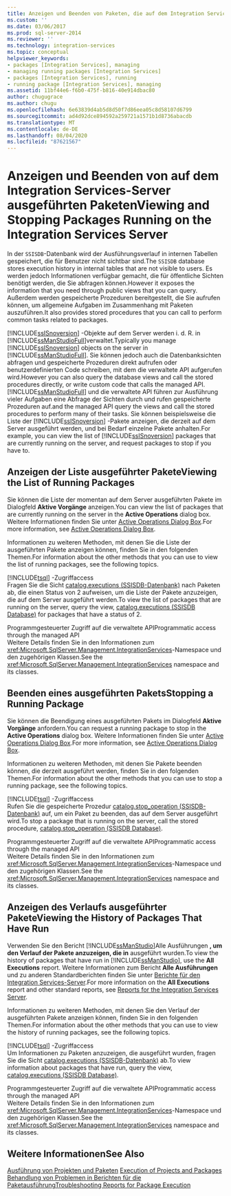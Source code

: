 ```yaml
---
title: Anzeigen und Beenden von Paketen, die auf dem Integration Services-Server ausgeführt werden | Microsoft-Dokumentation
ms.custom: ''
ms.date: 03/06/2017
ms.prod: sql-server-2014
ms.reviewer: ''
ms.technology: integration-services
ms.topic: conceptual
helpviewer_keywords:
- packages [Integration Services], managing
- managing running packages [Integration Services]
- packages [Integration Services], running
- running package [Integration Services], managing
ms.assetid: 11bf44e6-f6b0-475f-b816-40e914dbac80
author: chugugrace
ms.author: chugu
ms.openlocfilehash: 6e63839d4ab5d8d50f7d86eea05c8d58107d6799
ms.sourcegitcommit: ad4d92dce894592a259721a1571b1d8736abacdb
ms.translationtype: MT
ms.contentlocale: de-DE
ms.lasthandoff: 08/04/2020
ms.locfileid: "87621567"
---
```

# <a name="viewing-and-stopping-packages-running-on-the-integration-services-server"></a><span data-ttu-id="a2086-102">Anzeigen und Beenden von auf dem Integration Services-Server ausgeführten Paketen</span><span class="sxs-lookup"><span data-stu-id="a2086-102">Viewing and Stopping Packages Running on the Integration Services Server</span></span>
  <span data-ttu-id="a2086-103">In der `SSISDB`-Datenbank wird der Ausführungsverlauf in internen Tabellen gespeichert, die für Benutzer nicht sichtbar sind.</span><span class="sxs-lookup"><span data-stu-id="a2086-103">The `SSISDB` database stores execution history in internal tables that are not visible to users.</span></span> <span data-ttu-id="a2086-104">Es werden jedoch Informationen verfügbar gemacht, die für öffentliche Sichten benötigt werden, die Sie abfragen können.</span><span class="sxs-lookup"><span data-stu-id="a2086-104">However it exposes the information that you need through public views that you can query.</span></span> <span data-ttu-id="a2086-105">Außerdem werden gespeicherte Prozeduren bereitgestellt, die Sie aufrufen können, um allgemeine Aufgaben im Zusammenhang mit Paketen auszuführen.</span><span class="sxs-lookup"><span data-stu-id="a2086-105">It also provides stored procedures that you can call to perform common tasks related to packages.</span></span>  
  
 <span data-ttu-id="a2086-106">[!INCLUDE[ssISnoversion](../includes/ssisnoversion-md.md)] -Objekte auf dem Server werden i. d. R. in [!INCLUDE[ssManStudioFull](../includes/ssmanstudiofull-md.md)]verwaltet.</span><span class="sxs-lookup"><span data-stu-id="a2086-106">Typically you manage [!INCLUDE[ssISnoversion](../includes/ssisnoversion-md.md)] objects on the server in [!INCLUDE[ssManStudioFull](../includes/ssmanstudiofull-md.md)].</span></span> <span data-ttu-id="a2086-107">Sie können jedoch auch die Datenbanksichten abfragen und gespeicherte Prozeduren direkt aufrufen oder benutzerdefinierten Code schreiben, mit dem die verwaltete API aufgerufen wird.</span><span class="sxs-lookup"><span data-stu-id="a2086-107">However you can also query the database views and call the stored procedures directly, or write custom code that calls the managed API.</span></span> [!INCLUDE[ssManStudioFull](../includes/ssmanstudiofull-md.md)] <span data-ttu-id="a2086-108">und die verwaltete API führen zur Ausführung vieler Aufgaben eine Abfrage der Sichten durch und rufen gespeicherte Prozeduren auf.</span><span class="sxs-lookup"><span data-stu-id="a2086-108">and the managed API query the views and call the stored procedures to perform many of their tasks.</span></span> <span data-ttu-id="a2086-109">Sie können beispielsweise die Liste der [!INCLUDE[ssISnoversion](../includes/ssisnoversion-md.md)] -Pakete anzeigen, die derzeit auf dem Server ausgeführt werden, und bei Bedarf einzelne Pakete anhalten.</span><span class="sxs-lookup"><span data-stu-id="a2086-109">For example, you can view the list of [!INCLUDE[ssISnoversion](../includes/ssisnoversion-md.md)] packages that are currently running on the server, and request packages to stop if you have to.</span></span>  
  
## <a name="viewing-the-list-of-running-packages"></a><span data-ttu-id="a2086-110">Anzeigen der Liste ausgeführter Pakete</span><span class="sxs-lookup"><span data-stu-id="a2086-110">Viewing the List of Running Packages</span></span>  
 <span data-ttu-id="a2086-111">Sie können die Liste der momentan auf dem Server ausgeführten Pakete im Dialogfeld **Aktive Vorgänge** anzeigen.</span><span class="sxs-lookup"><span data-stu-id="a2086-111">You can view the list of packages that are currently running on the server in the **Active Operations** dialog box.</span></span> <span data-ttu-id="a2086-112">Weitere Informationen finden Sie unter [Active Operations Dialog Box](../../2014/integration-services/active-operations-dialog-box.md).</span><span class="sxs-lookup"><span data-stu-id="a2086-112">For more information, see [Active Operations Dialog Box](../../2014/integration-services/active-operations-dialog-box.md).</span></span>  
  
 <span data-ttu-id="a2086-113">Informationen zu weiteren Methoden, mit denen Sie die Liste der ausgeführten Pakete anzeigen können, finden Sie in den folgenden Themen.</span><span class="sxs-lookup"><span data-stu-id="a2086-113">For information about the other methods that you can use to view the list of running packages, see the following topics.</span></span>  
  
 [!INCLUDE[tsql](../includes/tsql-md.md)] <span data-ttu-id="a2086-114">-Zugriff</span><span class="sxs-lookup"><span data-stu-id="a2086-114">access</span></span>  
 <span data-ttu-id="a2086-115">Fragen Sie die Sicht [catalog.executions &#40;SSISDB-Datenbank&#41;](/sql/integration-services/system-views/catalog-executions-ssisdb-database) nach Paketen ab, die einen Status von 2 aufweisen, um die Liste der Pakete anzuzeigen, die auf dem Server ausgeführt werden.</span><span class="sxs-lookup"><span data-stu-id="a2086-115">To view the list of packages that are running on the server, query the view, [catalog.executions &#40;SSISDB Database&#41;](/sql/integration-services/system-views/catalog-executions-ssisdb-database) for packages that have a status of 2.</span></span>  
  
 <span data-ttu-id="a2086-116">Programmgesteuerter Zugriff auf die verwaltete API</span><span class="sxs-lookup"><span data-stu-id="a2086-116">Programmatic access through the managed API</span></span>  
 <span data-ttu-id="a2086-117">Weitere Details finden Sie in den Informationen zum <xref:Microsoft.SqlServer.Management.IntegrationServices>-Namespace und den zugehörigen Klassen.</span><span class="sxs-lookup"><span data-stu-id="a2086-117">See the <xref:Microsoft.SqlServer.Management.IntegrationServices> namespace and its classes.</span></span>  
  
## <a name="stopping-a-running-package"></a><span data-ttu-id="a2086-118">Beenden eines ausgeführten Pakets</span><span class="sxs-lookup"><span data-stu-id="a2086-118">Stopping a Running Package</span></span>  
 <span data-ttu-id="a2086-119">Sie können die Beendigung eines ausgeführten Pakets im Dialogfeld **Aktive Vorgänge** anfordern.</span><span class="sxs-lookup"><span data-stu-id="a2086-119">You can request a running package to stop in the **Active Operations** dialog box.</span></span> <span data-ttu-id="a2086-120">Weitere Informationen finden Sie unter [Active Operations Dialog Box](../../2014/integration-services/active-operations-dialog-box.md).</span><span class="sxs-lookup"><span data-stu-id="a2086-120">For more information, see [Active Operations Dialog Box](../../2014/integration-services/active-operations-dialog-box.md).</span></span>  
  
 <span data-ttu-id="a2086-121">Informationen zu weiteren Methoden, mit denen Sie Pakete beenden können, die derzeit ausgeführt werden, finden Sie in den folgenden Themen.</span><span class="sxs-lookup"><span data-stu-id="a2086-121">For information about the other methods that you can use to stop a running package, see the following topics.</span></span>  
  
 [!INCLUDE[tsql](../includes/tsql-md.md)] <span data-ttu-id="a2086-122">-Zugriff</span><span class="sxs-lookup"><span data-stu-id="a2086-122">access</span></span>  
 <span data-ttu-id="a2086-123">Rufen Sie die gespeicherte Prozedur [catalog.stop_operation &#40;SSISDB-Datenbank&#41;](/sql/integration-services/system-stored-procedures/catalog-stop-operation-ssisdb-database) auf, um ein Paket zu beenden, das auf dem Server ausgeführt wird.</span><span class="sxs-lookup"><span data-stu-id="a2086-123">To stop a package that is running on the server, call the stored procedure, [catalog.stop_operation &#40;SSISDB Database&#41;](/sql/integration-services/system-stored-procedures/catalog-stop-operation-ssisdb-database).</span></span>  
  
 <span data-ttu-id="a2086-124">Programmgesteuerter Zugriff auf die verwaltete API</span><span class="sxs-lookup"><span data-stu-id="a2086-124">Programmatic access through the managed API</span></span>  
 <span data-ttu-id="a2086-125">Weitere Details finden Sie in den Informationen zum <xref:Microsoft.SqlServer.Management.IntegrationServices>-Namespace und den zugehörigen Klassen.</span><span class="sxs-lookup"><span data-stu-id="a2086-125">See the <xref:Microsoft.SqlServer.Management.IntegrationServices> namespace and its classes.</span></span>  
  
## <a name="viewing-the-history-of-packages-that-have-run"></a><span data-ttu-id="a2086-126">Anzeigen des Verlaufs ausgeführter Pakete</span><span class="sxs-lookup"><span data-stu-id="a2086-126">Viewing the History of Packages That Have Run</span></span>  
 <span data-ttu-id="a2086-127">Verwenden Sie den Bericht [!INCLUDE[ssManStudio](../includes/ssmanstudio-md.md)]Alle Ausführungen **, um den Verlauf der Pakete anzuzeigen, die in** ausgeführt wurden.</span><span class="sxs-lookup"><span data-stu-id="a2086-127">To view the history of packages that have run in [!INCLUDE[ssManStudio](../includes/ssmanstudio-md.md)], use the **All Executions** report.</span></span> <span data-ttu-id="a2086-128">Weitere Informationen zum Bericht **Alle Ausführungen** und zu anderen Standardberichten finden Sie unter [Berichte für den Integration Services-Server](../../2014/integration-services/reports-for-the-integration-services-server.md).</span><span class="sxs-lookup"><span data-stu-id="a2086-128">For more information on the **All Executions** report and other standard reports, see [Reports for the Integration Services Server](../../2014/integration-services/reports-for-the-integration-services-server.md).</span></span>  
  
 <span data-ttu-id="a2086-129">Informationen zu weiteren Methoden, mit denen Sie den Verlauf der ausgeführten Pakete anzeigen können, finden Sie in den folgenden Themen.</span><span class="sxs-lookup"><span data-stu-id="a2086-129">For information about the other methods that you can use to view the history of running packages, see the following topics.</span></span>  
  
 [!INCLUDE[tsql](../includes/tsql-md.md)] <span data-ttu-id="a2086-130">-Zugriff</span><span class="sxs-lookup"><span data-stu-id="a2086-130">access</span></span>  
 <span data-ttu-id="a2086-131">Um Informationen zu Paketen anzuzeigen, die ausgeführt wurden, fragen Sie die Sicht [catalog.executions &#40;SSISDB-Datenbank&#41;](/sql/integration-services/system-views/catalog-executions-ssisdb-database) ab.</span><span class="sxs-lookup"><span data-stu-id="a2086-131">To view information about packages that have run, query the view, [catalog.executions &#40;SSISDB Database&#41;](/sql/integration-services/system-views/catalog-executions-ssisdb-database).</span></span>  
  
 <span data-ttu-id="a2086-132">Programmgesteuerter Zugriff auf die verwaltete API</span><span class="sxs-lookup"><span data-stu-id="a2086-132">Programmatic access through the managed API</span></span>  
 <span data-ttu-id="a2086-133">Weitere Details finden Sie in den Informationen zum <xref:Microsoft.SqlServer.Management.IntegrationServices>-Namespace und den zugehörigen Klassen.</span><span class="sxs-lookup"><span data-stu-id="a2086-133">See the <xref:Microsoft.SqlServer.Management.IntegrationServices> namespace and its classes.</span></span>  
  
## <a name="see-also"></a><span data-ttu-id="a2086-134">Weitere Informationen</span><span class="sxs-lookup"><span data-stu-id="a2086-134">See Also</span></span>  
 <span data-ttu-id="a2086-135">[Ausführung von Projekten und Paketen](packages/run-integration-services-ssis-packages.md) </span><span class="sxs-lookup"><span data-stu-id="a2086-135">[Execution of Projects and Packages](packages/run-integration-services-ssis-packages.md) </span></span>  
 [<span data-ttu-id="a2086-136">Behandlung von Problemen in Berichten für die Paketausführung</span><span class="sxs-lookup"><span data-stu-id="a2086-136">Troubleshooting Reports for Package Execution</span></span>](troubleshooting/troubleshooting-reports-for-package-execution.md)  
  
  
